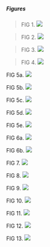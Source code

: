 ##### Figures
>FIG 1.
>![](images/fig1.png)

>FIG 2.
>![](images/fig2.png)

>FIG 3.
>![](images/fig3.png)

>FIG 4.
>![](images/fig4.png)

FIG 5a.
![](images/fig5a.png)

FIG 5b.
![](images/fig5b.png)

FIG 5c.
![](images/fig5c.png)

FIG 5d.
![](images/fig5d.png)

FIG 5e.
![](images/fig5e.png)

FIG 6a.
![](images/fig6a.png)

FIG 6b.
![](images/fig6b.png)

FIG 7.
![](images/fig7.png)

FIG 8.
![](images/fig8.png)

FIG 9.
![](images/fig9.png)

FIG 10.
![](images/fig10.png)

FIG 11.
![](images/fig11.png)

FIG 12.
![](images/fig12.png)

FIG 13.
![](images/fig13.png)
